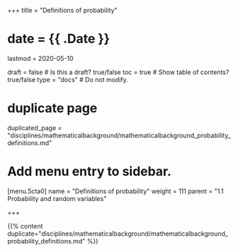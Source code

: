 +++
title = "Definitions of probability"

# date = {{ .Date }}
lastmod = 2020-05-10

draft = false  # Is this a draft? true/false
toc = true  # Show table of contents? true/false
type = "docs"  # Do not modify.

# duplicate page
duplicated_page = "disciplines/mathematicalbackground/mathematicalbackground_probability_definitions.md"

# Add menu entry to sidebar.
[menu.5cta0]
name = "Definitions of probability"
weight = 111
parent = "1.1 Probability and random variables"

+++

{{% content duplicate="disciplines/mathematicalbackground/mathematicalbackground_probability_definitions.md" %}}
